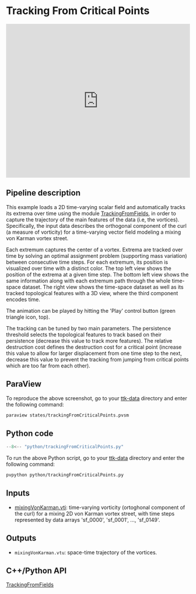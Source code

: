 # Tracking From Critical Points

<iframe width="100%" height="420"
src="https://www.youtube.com/embed/8R04uSiCafE?si=0VMzLa_Uyt_2YYar" frameborder="0"
allowfullscreen></iframe>

## Pipeline description

This example loads a 2D time-varying scalar field and automatically tracks its extrema over
time using the module [TrackingFromFields](https://topology-tool-kit.github.io/doc/html/classttkTrackingFromFields.html), in order to capture the trajectory of the main features of the data (i.e, the vortices). Specifically, the input data describes the orthogonal component of the curl (a measure of vorticity) for a time-varying vector field modeling a mixing von Karman vortex street.

Each extremum captures the center of a vortex. Extrema are tracked over time by solving an optimal assignment problem (supporting mass variation) between consecutive time steps. For each extremum, its position is visualized over time with a distinct color. The top left view shows the position of the extrema at a given time step. The bottom left view shows the same information along with each extremum path through the whole time-space dataset. The right view shows the time-space dataset as well as its tracked topological features with a 3D view, where the third component encodes time.

The animation can be played by hitting the 'Play' control button (green triangle icon, top).

The tracking can be tuned by two main parameters. The persistence threshold selects the topological features to track based on their persistence (decrease this value to track more features). The relative destruction cost defines the destruction cost for a critical point (increase this value to allow for larger displacement from one time step to the next, decrease this value to prevent the tracking from jumping from critical points which are too far from each other).

## ParaView

To reproduce the above screenshot, go to your [ttk-data](https://github.com/topology-tool-kit/ttk-data) directory and enter the following command:
``` bash
paraview states/trackingFromCriticalPoints.pvsm
```

## Python code

``` python  linenums="1"
--8<-- "python/trackingFromCriticalPoints.py"
```

To run the above Python script, go to your [ttk-data](https://github.com/topology-tool-kit/ttk-data) directory and enter the following command:
``` bash
pvpython python/trackingFromCriticalPoints.py
```


## Inputs

- [mixingVonKarman.vti](https://github.com/topology-tool-kit/ttk-data/raw/dev/mixingVonKarman.vti): time-varying vorticity (ortoghonal component of the curl) for a mixing 2D von Karman vortex street, with time steps represented by data arrays 'sf_0000', 'sf_0001', ..., 'sf_0149'.

## Outputs

- `mixingVonKarman.vtu`: space-time trajectory of the vortices.

## C++/Python API

[TrackingFromFields](https://topology-tool-kit.github.io/doc/html/classttkTrackingFromFields.html)
